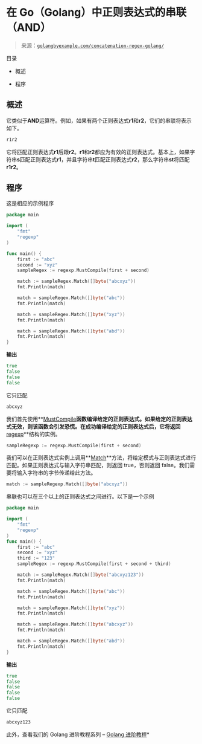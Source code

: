<!--yml

类别：未分类

日期：2024-10-13 06:36:36

-->

# 在 Go（Golang）中正则表达式的串联（AND）

> 来源：[`golangbyexample.com/concatenation-regex-golang/`](https://golangbyexample.com/concatenation-regex-golang/)

目录

+   概述

+   程序

## **概述**

它类似于**AND**运算符。例如，如果有两个正则表达式**r1**和**r2**，它们的串联将表示如下。

```go
r1r2
```

它将匹配正则表达式**r1**后跟**r2**。**r1**和**r2**都应为有效的正则表达式。基本上，如果字符串**s**匹配正则表达式**r1**，并且字符串**t**匹配正则表达式**r2**，那么字符串**st**将匹配**r1r2**。

## **程序**

这是相应的示例程序

```go
package main

import (
	"fmt"
	"regexp"
)

func main() {
	first := "abc"
	second := "xyz"
	sampleRegex := regexp.MustCompile(first + second)

	match := sampleRegex.Match([]byte("abcxyz"))
	fmt.Println(match)

	match = sampleRegex.Match([]byte("abc"))
	fmt.Println(match)

	match = sampleRegex.Match([]byte("xyz"))
	fmt.Println(match)

	match = sampleRegex.Match([]byte("abd"))
	fmt.Println(match)
}
```

**输出**

```go
true
false
false
false
```

它只匹配

```go
abcxyz
```

我们首先使用**[MustCompile](https://golang.org/pkg/regexp/#MustCompile)**函数编译给定的正则表达式。如果给定的正则表达式无效，则该函数会引发恐慌。在成功编译给定的正则表达式后，它将返回**[regexp](https://golang.org/pkg/regexp/)**结构的实例。

```go
sampleRegexp := regexp.MustCompile(first + second)
```

我们可以在正则表达式实例上调用**[Match](https://golang.org/pkg/regexp/#Match)**方法，将给定模式与正则表达式进行匹配。如果正则表达式与输入字符串匹配，则返回 true，否则返回 false。我们需要将输入字符串的字节传递给此方法。

```go
match := sampleRegexp.Match([]byte("abcxyz"))
```

串联也可以在三个以上的正则表达式之间进行。以下是一个示例

```go
package main

import (
    "fmt"
    "regexp"
)
func main() {
    first := "abc"
    second := "xyz"
    third := "123"
    sampleRegex := regexp.MustCompile(first + second + third)

    match := sampleRegex.Match([]byte("abcxyz123"))
    fmt.Println(match)

    match = sampleRegex.Match([]byte("abc"))
    fmt.Println(match)

    match = sampleRegex.Match([]byte("xyz"))
    fmt.Println(match)

    match = sampleRegex.Match([]byte("abcxyz"))
    fmt.Println(match)

    match = sampleRegex.Match([]byte("abd"))
    fmt.Println(match)
}
```

**输出**

```go
true
false
false
false
false
```

它只匹配

```go
abcxyz123
```

此外，查看我们的 Golang 进阶教程系列 – [Golang 进阶教程](https://golangbyexample.com/golang-comprehensive-tutorial/)*
